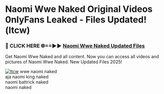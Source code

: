 # Naomi Wwe Naked Original Videos 0nlyFans Leaked - Files Updated! (ltcw)

<h3>🔴 CLICK HERE 🌐==►► <a href="https://tinyurl.com/up5wt9bj" rel="nofollow">Naomi Wwe Naked Updated Files</a></h3>

Get Naomi Wwe Naked and all content. Now you can access all videos and pictures of Naomi Wwe Naked. New Updated Files 2025!

[![ltcw](https://i.imgur.com/ABiUzMV.gif)](https://tinyurl.com/up5wt9bj)
wwe naomi naked<br>
aja naomi king naked<br>
naomi battrick naked<br>
naomi naked